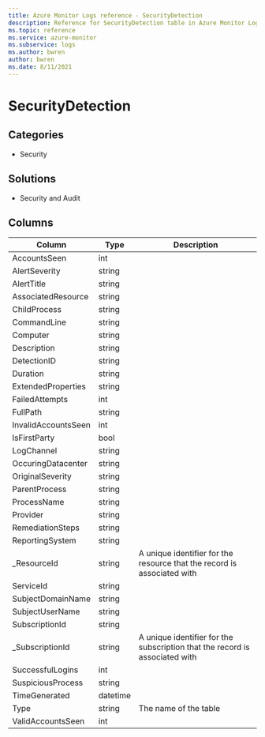 ```yaml
---
title: Azure Monitor Logs reference - SecurityDetection
description: Reference for SecurityDetection table in Azure Monitor Logs.
ms.topic: reference
ms.service: azure-monitor
ms.subservice: logs
ms.author: bwren
author: bwren
ms.date: 8/11/2021
---
```


# SecurityDetection

 

## Categories

- Security
## Solutions

- Security and Audit




## Columns

|Column|Type|Description|
|---|---|---|
|AccountsSeen|int||
|AlertSeverity|string||
|AlertTitle|string||
|AssociatedResource|string||
|ChildProcess|string||
|CommandLine|string||
|Computer|string||
|Description|string||
|DetectionID|string||
|Duration|string||
|ExtendedProperties|string||
|FailedAttempts|int||
|FullPath|string||
|InvalidAccountsSeen|int||
|IsFirstParty|bool||
|LogChannel|string||
|OccuringDatacenter|string||
|OriginalSeverity|string||
|ParentProcess|string||
|ProcessName|string||
|Provider|string||
|RemediationSteps|string||
|ReportingSystem|string||
|_ResourceId|string|A unique identifier for the resource that the record is associated with|
|ServiceId|string||
|SubjectDomainName|string||
|SubjectUserName|string||
|SubscriptionId|string||
|_SubscriptionId|string|A unique identifier for the subscription that the record is associated with|
|SuccessfulLogins|int||
|SuspiciousProcess|string||
|TimeGenerated|datetime||
|Type|string|The name of the table|
|ValidAccountsSeen|int||
